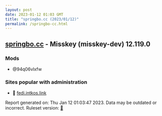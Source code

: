 ```yaml
---
layout: post
date: 2023-01-12 01:03 GMT
title: "springbo.cc (2023/01/12)"
permalink: /springbo-cc.html
---
```



## [springbo.cc](https://springbo.cc) - Misskey (misskey-dev) 12.119.0

### Mods
 * @94q06vlxfw

### Sites popular with administration

* 🐘 [fedi.intkos.link](/fedi-intkos-link.html)

Report generated on: Thu Jan 12 01:03:47 2023. Data may be outdated or incorrect.
Ruleset version: [🧁](/version-cupcake)
